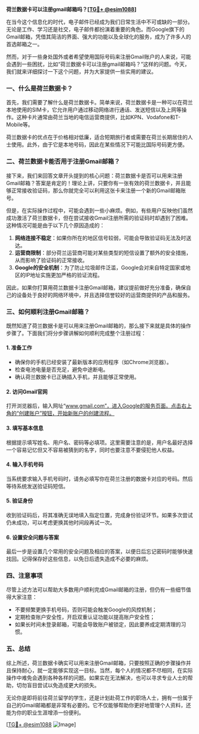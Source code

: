 **荷兰数据卡可以注册gmail邮箱吗？[[TG💪+ @esim1088](https://t.me/s/esim1088)]**

在当今这个信息化的时代，电子邮件已经成为我们日常生活中不可或缺的一部分。无论是工作、学习还是社交，电子邮件都扮演着重要的角色。而Google旗下的Gmail邮箱，凭借其简洁的界面、强大的功能以及全球化的服务，成为了许多人的首选邮箱之一。

然而，对于一些身处国外或者希望使用国际号码来注册Gmail账户的人来说，可能会遇到一些困扰，比如“荷兰数据卡可以注册gmail邮箱吗？”这样的问题。今天，我们就来详细探讨一下这个问题，并为大家提供一些实用的建议。

### 一、什么是荷兰数据卡？

首先，我们需要了解什么是荷兰数据卡。简单来说，荷兰数据卡是一种可以在荷兰本地使用的SIM卡，它允许用户通过移动网络进行通话、发送短信以及上网等操作。这种卡片通常由荷兰当地的电信运营商提供，比如KPN、Vodafone和T-Mobile等。

荷兰数据卡的优点在于价格相对低廉，适合短期旅行者或需要在荷兰长期居住的人士使用。此外，由于它是本地号码，因此在某些情况下可能比国际号码更方便。

### 二、荷兰数据卡能否用于注册Gmail邮箱？

接下来，我们来回答文章开头提到的核心问题：荷兰数据卡是否可以用来注册Gmail邮箱？答案是肯定的！理论上讲，只要你有一张有效的荷兰数据卡，并且能够正常接收验证码，那么你就完全可以利用这张卡来注册一个新的Gmail邮箱账号。

但是，在实际操作过程中，可能会遇到一些小麻烦。例如，有些用户反映他们虽然成功激活了荷兰数据卡，但在尝试接收Gmail注册所需的验证码时却遇到了困难。这种情况可能是由于以下几个原因造成的：

1. **网络连接不稳定**：如果你所在的地区信号较弱，可能会导致验证码无法及时送达。
2. **运营商限制**：部分荷兰运营商可能对某些类型的短信设置了额外的安全措施，从而影响了验证码的正常接收。
3. **Google的安全机制**：为了防止垃圾邮件泛滥，Google会对来自特定国家或地区的IP地址实施更加严格的验证流程。

因此，如果你打算用荷兰数据卡注册Gmail邮箱，建议提前做好充分准备，确保自己的设备处于良好的网络环境中，并且选择信誉较好的运营商提供的产品和服务。

### 三、如何顺利注册Gmail邮箱？

既然知道了荷兰数据卡是可以用来注册Gmail邮箱的，那么接下来就是具体的操作步骤了。下面我们将分步骤讲解如何顺利完成整个注册过程：

#### 1. 准备工作

- 确保你的手机已经安装了最新版本的应用程序（如Chrome浏览器）。
- 检查电池电量是否充足，避免中途断电。
- 确认荷兰数据卡已正确插入手机，并且能够正常使用。

#### 2. 访问Gmail官网

打开浏览器后，输入网址“www.gmail.com”，进入Google的服务页面。点击右上角的“创建账户”按钮，开始新账户的创建流程。

#### 3. 填写基本信息

根据提示填写姓名、用户名、密码等必填项。这里需要注意的是，用户名最好选择一个容易记忆但又不容易被猜到的名字，同时也要注意不要侵犯他人权益。

#### 4. 输入手机号码

当系统要求输入手机号码时，请务必填写你在荷兰注册的数据卡对应的号码。然后等待系统发送验证码短信。

#### 5. 验证身份

收到验证码后，将其准确无误地填入指定位置，完成身份验证环节。如果多次尝试仍未成功，可以考虑更换其他时间段再试一次。

#### 6. 设置安全问题与答案

最后一步是设置几个常用的安全问题及相应的答案，以便日后忘记密码时能够快速找回。记得保存好这些信息，以免日后遗失造成不必要的麻烦。

### 四、注意事项

尽管上述方法可以帮助大多数用户顺利完成Gmail邮箱的注册，但仍有一些细节值得大家注意：

- 不要频繁更换手机号码，否则可能会触发Google的风控机制；
- 定期检查账户安全性，开启双重认证功能以提高账户安全性；
- 如果长时间未登录邮箱，可能会导致账户被锁定，因此要养成定期清理的习惯。

### 五、总结

综上所述，荷兰数据卡确实可以用来注册Gmail邮箱，只要按照正确的步骤操作并且保持耐心，就一定能够实现这一目标。当然，每个人的情况都不尽相同，在实际操作中难免会遇到各种各样的问题。如果实在无法解决，也可以寻求专业人士的帮助，切勿盲目尝试以免造成更大的损失。

无论你是即将前往荷兰留学的学生，还是计划赴荷工作的职场人士，拥有一份属于自己的Gmail邮箱都是非常有必要的。它不仅能够帮助你更好地管理个人资料，还能为你的职业生涯增添一份便利。

[[TG💪+ @esim1088](https://t.me/s/esim1088) ![Image](https://i.postimg.cc/4NQfJmqS/Snipaste-2025-05-13-00-14-12.png)]